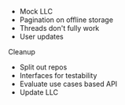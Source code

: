 
- Mock LLC
- Pagination on offline storage
- Threads don't fully work
- User updates

Cleanup

- Split out repos
- Interfaces for testability
- Evaluate use cases based API
- Update LLC
